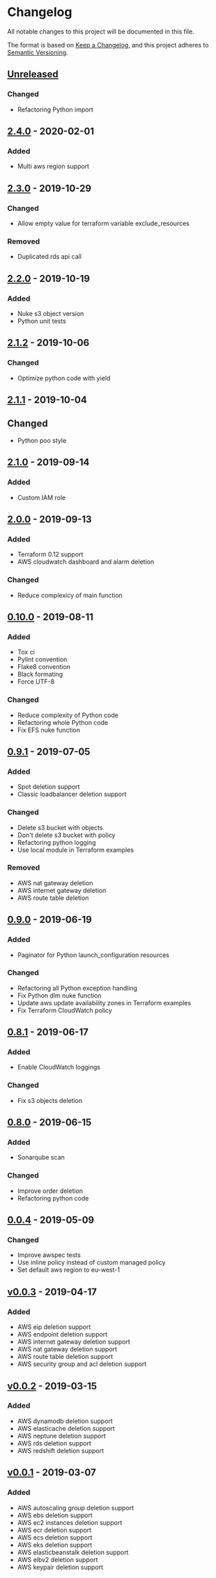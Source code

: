 # Changelog
All notable changes to this project will be documented in this file.

The format is based on [Keep a Changelog](https://keepachangelog.com/en/1.0.0/),
and this project adheres to [Semantic Versioning](https://semver.org/spec/v2.0.0.html).

## [Unreleased]
### Changed
- Refactoring Python import

## [2.4.0] - 2020-02-01
### Added
- Multi aws region support

## [2.3.0] - 2019-10-29
### Changed
- Allow empty value for terraform variable exclude_resources

### Removed
- Duplicated rds api call

## [2.2.0] - 2019-10-19
### Added
- Nuke s3 object version
- Python unit tests

## [2.1.2] - 2019-10-06
### Changed
- Optimize python code with yield

## [2.1.1] - 2019-10-04
## Changed
- Python poo style

## [2.1.0] - 2019-09-14
### Added
- Custom IAM role

## [2.0.0] - 2019-09-13
### Added
- Terraform 0.12 support
- AWS cloudwatch dashboard and alarm deletion

### Changed
- Reduce complexicy of main function

## [0.10.0] - 2019-08-11
### Added
- Tox ci
- Pylint convention
- Flake8 convention
- Black formating
- Force UTF-8

### Changed
- Reduce complexity of Python code
- Refactoring whole Python code
- Fix EFS nuke function

## [0.9.1] - 2019-07-05
### Added
- Spot deletion support
- Classic loadbalancer deletion support

### Changed
- Delete s3 bucket with objects
- Don't delete s3 bucket with policy
- Refactoring python logging
- Use local module in Terraform examples

### Removed
- AWS nat gateway deletion
- AWS internet gateway deletion
- AWS route table deletion

## [0.9.0] - 2019-06-19
### Added
- Paginator for Python launch_configuration resources

### Changed
- Refactoring all Python exception handling
- Fix Python dlm nuke function
- Update aws update availability zones in Terraform examples
- Fix Terraform CloudWatch policy

## [0.8.1] - 2019-06-17
### Added
- Enable CloudWatch loggings

### Changed
- Fix s3 objects deletion

## [0.8.0] - 2019-06-15
### Added
- Sonarqube scan

### Changed
- Improve order deletion
- Refactoring python code

## [0.0.4] - 2019-05-09
### Changed
- Improve awspec tests
- Use inline policy instead of custom managed policy
- Set default aws region to eu-west-1

## [v0.0.3] - 2019-04-17
### Added
- AWS eip deletion support
- AWS endpoint deletion support
- AWS internet gateway deletion support
- AWS nat gateway deletion support
- AWS route table deletion support
- AWS security group and acl deletion support

## [v0.0.2] - 2019-03-15
### Added
- AWS dynamodb deletion support
- AWS elasticache deletion support
- AWS neptune deletion support
- AWS rds deletion support
- AWS redshift deletion support

## [v0.0.1] - 2019-03-07
### Added
- AWS autoscaling group deletion support
- AWS ebs deletion support
- AWS ec2 instances deletion support
- AWS ecr deletion support
- AWS ecs deletion support
- AWS eks deletion support
- AWS elasticbeanstalk deletion support
- AWS elbv2 deletion support
- AWS keypair deletion support

[Unreleased]: https://github.com/diodonfrost/terraform-aws-lambda-nuke/2.4.0...HEAD
[2.4.0]: https://github.com/diodonfrost/terraform-aws-lambda-nuke/2.3.0...2.4.0
[2.3.0]: https://github.com/diodonfrost/terraform-aws-lambda-nuke/2.2.0...2.3.0
[2.2.0]: https://github.com/diodonfrost/terraform-aws-lambda-nuke/2.1.2...2.2.0
[2.1.2]: https://github.com/diodonfrost/terraform-aws-lambda-nuke/2.1.1...2.1.2
[2.1.1]: https://github.com/diodonfrost/terraform-aws-lambda-nuke/2.1.0...2.1.1
[2.1.0]: https://github.com/diodonfrost/terraform-aws-lambda-nuke/2.0.0...2.1.0
[2.0.0]: https://github.com/diodonfrost/terraform-aws-lambda-nuke/0.10.0...2.0.0
[0.10.0]: https://github.com/diodonfrost/terraform-aws-lambda-nuke/0.9.1...0.10.0
[0.9.1]: https://github.com/diodonfrost/terraform-aws-lambda-nuke/0.9.0...0.9.1
[0.9.0]: https://github.com/diodonfrost/terraform-aws-lambda-nuke/0.8.1...0.9.0
[0.8.1]: https://github.com/diodonfrost/terraform-aws-lambda-nuke/0.8.0...0.8.1
[0.8.0]: https://github.com/diodonfrost/terraform-aws-lambda-nuke/0.0.4...0.8.0
[0.0.4]: https://github.com/diodonfrost/terraform-aws-lambda-nuke/v0.0.3...0.0.4
[v0.0.3]: https://github.com/diodonfrost/terraform-aws-lambda-nuke/v0.0.2...v0.0.3
[v0.0.2]: https://github.com/diodonfrost/terraform-aws-lambda-nuke/v0.0.1...v0.0.2
[v0.0.1]: https://github.com/diodonfrost/terraform-aws-lambda-nuke/releases/tag/v0.0.1
